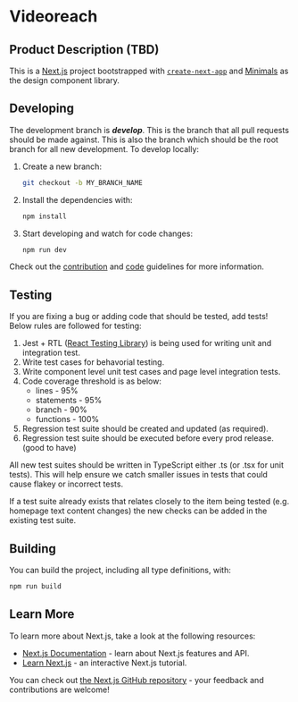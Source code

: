 # Videoreach

## Product Description (TBD)

This is a [Next.js](https://nextjs.org/) project bootstrapped with [`create-next-app`](https://github.com/vercel/next.js/tree/canary/packages/create-next-app) and [Minimals](https://minimals.css) as the design component library.

## Developing

The development branch is **_develop_**. This is the branch that all pull requests should be made against. This is also the branch which should be the root branch for all new development.
To develop locally:

1. Create a new branch:

   ```bash
   git checkout -b MY_BRANCH_NAME
   ```

2. Install the dependencies with:

   ```bash
   npm install
   ```

3. Start developing and watch for code changes:

   ```bash
   npm run dev
   ```

Check out the [contribution](CONTRIBUTING.md) and [code](CODE_GUIDELINES.md) guidelines for more information.

## Testing

If you are fixing a bug or adding code that should be tested, add tests! Below rules are followed for testing:

1. Jest + RTL ([React Testing Library](https://testing-library.com/docs/react-testing-library/intro/)) is being used for writing unit and integration test.
2. Write test cases for behavorial testing.
3. Write component level unit test cases and page level integration tests.
4. Code coverage threshold is as below:
   - lines - 95%
   - statements - 95%
   - branch - 90%
   - functions - 100%
5. Regression test suite should be created and updated (as required).
6. Regression test suite should be executed before every prod release. (good to have)

All new test suites should be written in TypeScript either .ts (or .tsx for unit tests). This will help ensure we catch smaller issues in tests that could cause flakey or incorrect tests.

If a test suite already exists that relates closely to the item being tested (e.g. homepage text content changes) the new checks can be added in the existing test suite.

## Building

You can build the project, including all type definitions, with:

```bash
npm run build
```

## Learn More

To learn more about Next.js, take a look at the following resources:

- [Next.js Documentation](https://nextjs.org/docs) - learn about Next.js features and API.
- [Learn Next.js](https://nextjs.org/learn) - an interactive Next.js tutorial.

You can check out [the Next.js GitHub repository](https://github.com/vercel/next.js/) - your feedback and contributions are welcome!
